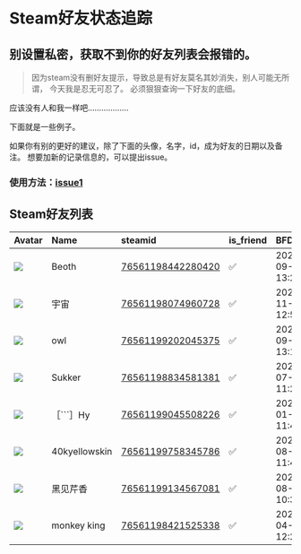 # Steam好友状态追踪
## 别设置私密，获取不到你的好友列表会报错的。

> 因为steam没有删好友提示，导致总是有好友莫名其妙消失，别人可能无所谓，
> 今天我是忍无可忍了。 必须狠狠查询一下好友的底细。

应该没有人和我一样吧………………

下面就是一些例子。

如果你有别的更好的建议，除了下面的头像，名字，id，成为好友的日期以及备注。 想要加新的记录信息的，可以提出issue。

### 使用方法：[issue1](https://github.com/systemannounce/SteamFriends/issues/1)



## Steam好友列表
| Avatar                                                                            | Name          | steamid                                                                     | is_friend   | BFD                 | removed_time   | Remark   |
|:----------------------------------------------------------------------------------|:--------------|:----------------------------------------------------------------------------|:------------|:--------------------|:---------------|:---------|
| ![](https://avatars.steamstatic.com/aa63b5dcf8692e25d8da2f8c21070bf20e166fd2.jpg) | Beoth         | [76561198442280420](https://steamcommunity.com/profiles/76561198442280420/) | ✅           | 2024-09-01 13:29:41 |                |          |
| ![](https://avatars.steamstatic.com/0ae81ca7c6209a3391ea86d2da7ff019658732e0.jpg) | 宇宙            | [76561198074960728](https://steamcommunity.com/profiles/76561198074960728/) | ✅           | 2024-11-28 12:59:27 |                |          |
| ![](https://avatars.steamstatic.com/afcb4c4549a45c99e6ac9ccbcc22b483cfac4b68.jpg) | owl           | [76561199202045375](https://steamcommunity.com/profiles/76561199202045375/) | ✅           | 2024-09-07 13:17:38 |                |          |
| ![](https://avatars.steamstatic.com/ca155dbf00d4163031f40f58abc0b628c52035cc.jpg) | Sukker        | [76561198834581381](https://steamcommunity.com/profiles/76561198834581381/) | ✅           | 2022-07-24 11:27:11 |                |          |
| ![](https://avatars.steamstatic.com/faa3fc7efb1b5a6fd17e8dbd1d883d5762ab0ada.jpg) | ［```］Hy       | [76561199045508226](https://steamcommunity.com/profiles/76561199045508226/) | ✅           | 2022-01-09 11:40:14 |                |          |
| ![](https://avatars.steamstatic.com/e14095d56b145323753f122ee06d356219962ac8.jpg) | 40kyellowskin | [76561199758345786](https://steamcommunity.com/profiles/76561199758345786/) | ✅           | 2024-08-15 11:45:53 |                |          |
| ![](https://avatars.steamstatic.com/610e2e2514cacb1d1b0acc87e52e83b97f96b5be.jpg) | 黑见芹香          | [76561199134567081](https://steamcommunity.com/profiles/76561199134567081/) | ✅           | 2024-08-10 10:35:55 |                |          |
| ![](https://avatars.steamstatic.com/ee0e6adb9c075b0b40cbedba2f8699d1c040ca6c.jpg) | monkey  king  | [76561198421525338](https://steamcommunity.com/profiles/76561198421525338/) | ✅           | 2023-04-29 12:29:56 |                |          |